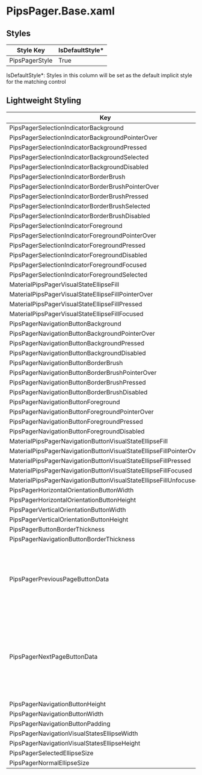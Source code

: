 # PipsPager.Base.xaml

## Styles
Style Key|IsDefaultStyle*
-|-
PipsPagerStyle|True

IsDefaultStyle*: Styles in this column will be set as the default implicit style for the matching control

## Lightweight Styling
Key|Type|Value
-|-|-
PipsPagerSelectionIndicatorBackground|SolidColorBrush|SystemControlTransparentBrush
PipsPagerSelectionIndicatorBackgroundPointerOver|SolidColorBrush|SystemControlTransparentBrush
PipsPagerSelectionIndicatorBackgroundPressed|SolidColorBrush|SystemControlTransparentBrush
PipsPagerSelectionIndicatorBackgroundSelected|SolidColorBrush|SystemControlTransparentBrush
PipsPagerSelectionIndicatorBackgroundDisabled|SolidColorBrush|SystemControlTransparentBrush
PipsPagerSelectionIndicatorBorderBrush|SolidColorBrush|SystemControlTransparentBrush
PipsPagerSelectionIndicatorBorderBrushPointerOver|SolidColorBrush|SystemControlTransparentBrush
PipsPagerSelectionIndicatorBorderBrushPressed|SolidColorBrush|SystemControlTransparentBrush
PipsPagerSelectionIndicatorBorderBrushSelected|SolidColorBrush|SystemControlTransparentBrush
PipsPagerSelectionIndicatorBorderBrushDisabled|SolidColorBrush|SystemControlTransparentBrush
PipsPagerSelectionIndicatorForeground|SolidColorBrush|SurfaceVariantBrush
PipsPagerSelectionIndicatorForegroundPointerOver|SolidColorBrush|SurfaceBrush
PipsPagerSelectionIndicatorForegroundPressed|SolidColorBrush|SurfaceBrush
PipsPagerSelectionIndicatorForegroundDisabled|SolidColorBrush|OnSurfaceDisabledBrush
PipsPagerSelectionIndicatorForegroundFocused|SolidColorBrush|SurfaceBrush
PipsPagerSelectionIndicatorForegroundSelected|SolidColorBrush|PrimaryBrush
MaterialPipsPagerVisualStateEllipseFill|SolidColorBrush|SystemControlTransparentBrush
MaterialPipsPagerVisualStateEllipseFillPointerOver|SolidColorBrush|PrimaryHoverBrush
MaterialPipsPagerVisualStateEllipseFillPressed|SolidColorBrush|PrimaryPressedBrush
MaterialPipsPagerVisualStateEllipseFillFocused|SolidColorBrush|PrimaryFocusedBrush
PipsPagerNavigationButtonBackground|SolidColorBrush|SystemControlTransparentBrush
PipsPagerNavigationButtonBackgroundPointerOver|SolidColorBrush|SystemControlTransparentBrush
PipsPagerNavigationButtonBackgroundPressed|SolidColorBrush|SystemControlTransparentBrush
PipsPagerNavigationButtonBackgroundDisabled|SolidColorBrush|SystemControlTransparentBrush
PipsPagerNavigationButtonBorderBrush|SolidColorBrush|SystemControlTransparentBrush
PipsPagerNavigationButtonBorderBrushPointerOver|SolidColorBrush|SystemControlTransparentBrush
PipsPagerNavigationButtonBorderBrushPressed|SolidColorBrush|SystemControlTransparentBrush
PipsPagerNavigationButtonBorderBrushDisabled|SolidColorBrush|SystemControlTransparentBrush
PipsPagerNavigationButtonForeground|SolidColorBrush|PrimaryBrush
PipsPagerNavigationButtonForegroundPointerOver|SolidColorBrush|PrimaryBrush
PipsPagerNavigationButtonForegroundPressed|SolidColorBrush|PrimaryBrush
PipsPagerNavigationButtonForegroundDisabled|SolidColorBrush|OnSurfaceDisabledBrush
MaterialPipsPagerNavigationButtonVisualStateEllipseFill|SolidColorBrush|SystemControlTransparentBrush
MaterialPipsPagerNavigationButtonVisualStateEllipseFillPointerOver|SolidColorBrush|PrimaryHoverBrush
MaterialPipsPagerNavigationButtonVisualStateEllipseFillPressed|SolidColorBrush|PrimaryPressedBrush
MaterialPipsPagerNavigationButtonVisualStateEllipseFillFocused|SolidColorBrush|PrimaryFocusedBrush
MaterialPipsPagerNavigationButtonVisualStateEllipseFillUnfocused|Brush|PrimaryUnfocusedBrush
PipsPagerHorizontalOrientationButtonWidth|Double|12
PipsPagerHorizontalOrientationButtonHeight|Double|12
PipsPagerVerticalOrientationButtonWidth|Double|12
PipsPagerVerticalOrientationButtonHeight|Double|12
PipsPagerButtonBorderThickness|Thickness|0
PipsPagerNavigationButtonBorderThickness|Thickness|0
PipsPagerPreviousPageButtonData|String|M3.33681 0.322148C3.63156 -0.107383 4.36844 -0.107382 4.66319 0.322148L7.89626 5.03356C8.19101 5.46309 7.82257 6 7.23307 6L0.766932 6C0.177427 6 -0.191014 5.46309 0.103739 5.03356L3.33681 0.322148Z
PipsPagerNextPageButtonData|String|M4.66319 5.67785C4.36844 6.10738 3.63156 6.10738 3.33681 5.67785L0.103738 0.966444C-0.191015 0.536913 0.177425 6.83871e-07 0.766931 6.32335e-07L7.23307 6.70473e-08C7.82257 1.55111e-08 8.19101 0.536912 7.89626 0.966443L4.66319 5.67785Z
PipsPagerNavigationButtonHeight|Double|40
PipsPagerNavigationButtonWidth|Double|40
PipsPagerNavigationButtonPadding|Thickness|4
PipsPagerNavigationVisualStatesEllipseWidth|Double|12
PipsPagerNavigationVisualStatesEllipseHeight|Double|12
PipsPagerSelectedEllipseSize|Double|8
PipsPagerNormalEllipseSize|Double|8